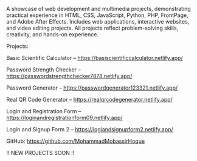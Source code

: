 A showcase of web development and multimedia projects, demonstrating practical experience in HTML, CSS, JavaScript, Python, PHP, FrontPage, and Adobe After Effects. Includes web applications, interactive websites, and video editing projects. All projects reflect problem-solving skills, creativity, and hands-on experience.

Projects:

Basic Scientific Calculator – https://basiscientificcalculator.netlify.app/

Password Strength Checker – https://passwordstrengthchecker7878.netlify.app/

Password Generator – https://passwordgenerator123321.netlify.app/

Real QR Code Generator – https://realqrcodegenerator.netlify.app/

Login and Registration Form – https://loginandregistrationform09.netlify.app/

Login and Signup Form 2 – https://logiandsignupform2.netlify.app/

GitHub: https://github.com/MohammadMobassirHoque

‼ NEW PROJECTS SOON ‼
